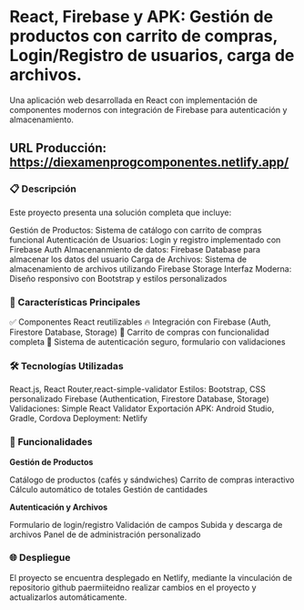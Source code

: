 # React, Firebase y APK: Gestión de productos con carrito de compras, Login/Registro de usuarios, carga de archivos.

Una aplicación web desarrollada en React con implementación de componentes modernos con integración de Firebase para autenticación y almacenamiento.

## URL Producción: https://diexamenprogcomponentes.netlify.app/

### 📋 Descripción
Este proyecto presenta una solución completa que incluye:

Gestión de Productos: Sistema de catálogo con carrito de compras funcional
Autenticación de Usuarios: Login y registro implementado con Firebase Auth
Almacenanmiento de datos: Firebase Database para almacenar los datos del usuario
Carga de Archivos: Sistema de almacenamiento de archivos utilizando Firebase Storage
Interfaz Moderna: Diseño responsivo con Bootstrap y estilos personalizados

### 🚀 Características Principales

✅ Componentes React reutilizables
🔥 Integración con Firebase (Auth, Firestore Database, Storage)
🛒 Carrito de compras con funcionalidad completa
🔐 Sistema de autenticación seguro, formulario con validaciones 

### 🛠️ Tecnologías Utilizadas

React.js, React Router,react-simple-validator 
Estilos: Bootstrap, CSS personalizado
Firebase (Authentication, Firestore Database, Storage)
Validaciones: Simple React Validator
Exportación APK: Android Studio, Gradle, Cordova
Deployment: Netlify

### 📱 Funcionalidades

**Gestión de Productos**

Catálogo de productos (cafés y sándwiches)
Carrito de compras interactivo
Cálculo automático de totales
Gestión de cantidades

**Autenticación y Archivos**

Formulario de login/registro 
Validación de campos
Subida y descarga de archivos
Panel de de administración personalizado

### 🌐 Despliegue

El proyecto se encuentra desplegado en Netlify, mediante la vinculación de repositorio github paermiiteidno realizar cambios en el proyecto y actualizarlos automáticamente.

